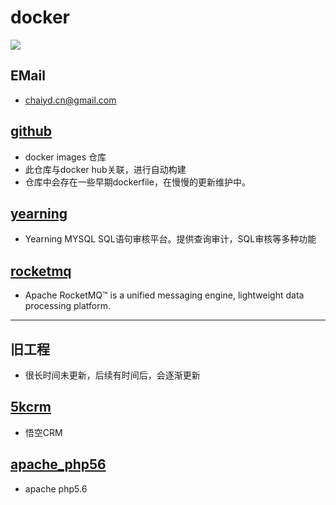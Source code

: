 # docker

![]( https://visitor-badge.glitch.me/badge?page_id=chaiyd)
## EMail
* chaiyd.cn@gmail.com

## [github](https://github.com/chaiyd/docker.git)
* docker images 仓库 
* 此仓库与docker hub关联，进行自动构建
* 仓库中会存在一些早期dockerfile，在慢慢的更新维护中。


## [yearning](yearning)
* Yearning MYSQL SQL语句审核平台。提供查询审计，SQL审核等多种功能

## [rocketmq](rocketmq)
* Apache RocketMQ™ is a unified messaging engine, lightweight data processing platform.


---
## 旧工程
* 很长时间未更新，后续有时间后，会逐渐更新

## [5kcrm](5kcrm)
* 悟空CRM

## [apache_php56](apache_php56)
* apache php5.6

